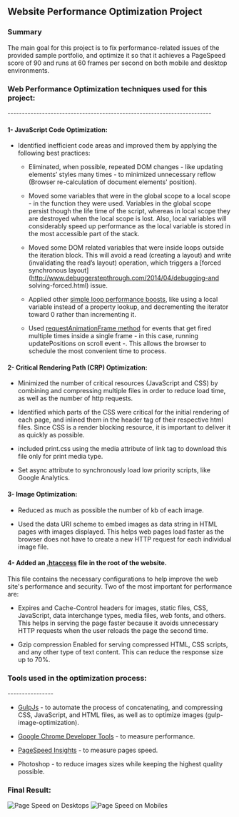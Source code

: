 ## Website Performance Optimization Project

### Summary

The main goal for this project is to fix performance-related issues of the provided sample
portfolio, and optimize it so that it achieves a PageSpeed score of 90 and runs at 60 frames
per second on both mobile and desktop environments.


<h3>Web Performance Optimization techniques used for this project:</h3>
-----------------------------------------------------------------------

#### 1- JavaScript Code Optimization:

* Identified inefficient code areas and improved them by applying the following best practices:

  - Eliminated, when possible, repeated DOM changes - like updating elements’ styles many times -
  to minimized unnecessary reflow (Browser re-calculation of document elements' position).

  - Moved some variables that were in the global scope to a local scope - in the function they were used.
  Variables in the global scope persist though the life time of the script, whereas in local scope they are destroyed when the local scope is lost. Also, local variables will considerably speed up performance as the local variable is stored in the most accessible part of the stack.

  - Moved some DOM related variables that were inside loops outside the iteration block. This will avoid a read (creating a layout) and write (invalidating the read’s layout) operation, which triggers a [forced synchronous layout](http://www.debuggerstepthrough.com/2014/04/debugging-and solving-forced.html) issue.

  - Applied other [simple loop performance boosts](http://archive.oreilly.com/pub/a/server-administration/excerpts/even-faster-websites/writing-efficient-javascript.html#understanding_ajax_performance), like using a local variable instead of a property lookup, and decrementing the iterator toward 0 rather
  than incrementing it.


  - Used [requestAnimationFrame method](https://developer.mozilla.org/en-US/docs/Web/API/window/requestAnimationFrame) for events that get fired multiple times inside a single frame - in this case, running updatePositions on scroll event -. This allows the browser to schedule the most convenient time to process.


#### 2- Critical Rendering Path (CRP) Optimization:

  * Minimized the number of critical resources (JavaScript and CSS) by combining and compressing multiple files in order to reduce load time, as well as the number of http requests.

  * Identified which parts of the CSS were critical for the initial rendering of each page, and inlined them in the header tag of their respective html files. Since CSS is a render blocking resource, it is important to deliver it as quickly as possible.

  * included print.css using the media attribute of link tag to download this file only for print media type.

  * Set async attribute to synchronously load low priority scripts, like Google Analytics.


#### 3- Image Optimization:

  * Reduced as much as possible the number of kb of each image.

  * Used the data URI scheme to embed images as data string in HTML pages with images displayed. This helps web pages load faster as the browser does not have to create a new HTTP request for each individual image file.


#### 4- Added an [.htaccess](https://github.com/h5bp/server-configs-apache/blob/master/dist/.htaccess) file in the root of the website.

  This file contains the necessary configurations to help improve the web site's performance and security. Two of the most important for performance are:

  * Expires and Cache-Control headers for images, static files, CSS, JavaScript, data interchange types,
  media files, web fonts, and others. This helps in serving the page faster because it avoids unnecessary HTTP requests when the user reloads the page the second time.

  * Gzip compression Enabled for serving compressed HTML, CSS scripts, and any other type of text content. This can reduce the response size up to 70%.


<h3>Tools used in the optimization process:</h3>
----------------

* [GulpJs](https://github.com/gulpjs/gulp) - to automate the process of concatenating, and compressing
  CSS, JavaScript, and HTML files, as well as to optimize images (gulp-image-optimization).

* [Google Chrome Developer Tools](https://developer.chrome.com/devtools) - to measure performance.

* [PageSpeed Insights](https://developers.google.com/speed/pagespeed/insights/) - to measure pages speed.

* Photoshop - to reduce images sizes while keeping the highest quality possible.


### Final Result:

![Page Speed on Desktops](development-version/images/wpo1.png)
![Page Speed on Mobiles](development-version/images/wpo2.png)


